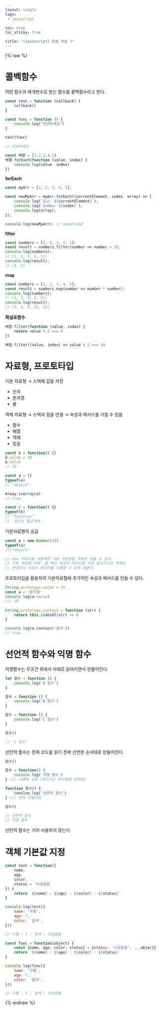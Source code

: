 ```yaml
---
layout: single
tags: 
 - javascript

toc: true
toc_sticky: true

title: "[javascript] 문법 학습 1"
---
```


{% raw %}

# 콜백함수

어떤 함수의 매개변수로 받는 함수를 콜백함수라고 한다.

```jsx
const test = function (callback) {
	callback()
}

const func = function () {
	console.log("안녕하세요")
}

test(func)

// 안녕하세요

const 배열 = [1,2,3,4,5]
배열.forEach(function (value, index) {
	console.log(value, index)
})
```

**forEach**

```javascript
const myArr = [1, 2, 3, 4, 5];

const newMyArr = myArr.forEach((currentElement, index, array) => {
    console.log(`요소: ${currentElement}`);
    console.log(`index: ${index}`);
    console.log(array);
});

console.log(newMyArr); // undefined
```

**filter**

```javascript
const numbers = [1, 2, 3, 4, 5]; 
const result = numbers.filter(number => number > 3); 
console.log(numbers); 
// [1, 2, 3, 4, 5]; 
console.log(result); 
// [4, 5]
```

**map**

```javascript
const numbers = [1, 2, 3, 4, 5]; 
const result = numbers.map(number => number * number); 
console.log(numbers); 
// [1, 2, 3, 4, 5]; 
console.log(result); 
// [1, 4, 9, 16, 25]
```

**화살표함수**

```jsx
배열.filter(function (value, index) {
	return value % 2 === 0	
})

배열.filter((value, index) => value % 2 === 0)
```



# 자료형, 프로토타입

기본 자료형 → 스택에 값을 저장

- 숫자
- 문자열
- 불

객체 자료형 → 스택과 힙을 연결 → 속성과 메서드를 가질 수 있음

- 함수
- 배열
- 객체
- 등등

```jsx
const b = function() {}
b.value = 10
b.value
// 10

const a = []
typeof(a)
// "object"

Araay.isArray(a)
// true

const c = function() {}
typeof(b)
// "function" 
//  함수는 일급객체
```

기본자료형의 승급

```jsx
const a = new Number(10)
typeof(a)
///"object"

// new 키워드를 사용하면 기본 자료형을 객체로 만들 수 있다.
// 기본 자료형 뒤에 .을 찍고 속성과 메서드를 쓰면 일시적으로 객체로 
// 변경되서 속성과 메서드를 사용할 수 있게 해준다.
```

프로토타입을 활용하여 기본자료형에 추가적인 속성과 메서드를 만들 수 있다.

```jsx
String.prototype.value = 10
const a = '문자열'
console.log(a.value)
/// 10

String.prototype.contain = function (str) {
	return this.indexOf(str) >= 0	
}

console.log(a.contain('문자'))
// true
```



# 선언적 함수와 익명 함수

익명함수는 무조건 위에서 아래로 읽어지면서 만들어진다.

```jsx
let 함수 = function () {
	console.log('A 함수')	
}

함수 = function () {
	console.log('B 함수')	
}

함수 = function () {
	console.log('C 함수')	
}

함수()

// 'C 함수'
```

선언적 함수는 전체 코드를 읽기 전에 선언한 순서대로 만들어진다.

```jsx
함수()

함수 = function() {
	console.log('익명 함수')
} /// 나중에 실행 (함수라는 변수명에 넣어짐)

function 함수() {
	consloe.log('선언적 함수')
} /// 먼저 만들어짐

함수()

// 선언적 함수
// 익명 함수
```

선언적 함수는 거의 사용하지 않는다.



# 객체 기본값 지정

```javascript
const test = function({
	name,
	age,
	color,
	status = '이상없음'
}) {
	return `${name} : ${age} : ${color} : ${status}`
}

console.log(test({
	name: '구름',
	age: 7,
	color: '갈색',
}))

// 구름 : 7 : 갈색 : 이상없음

const func = function(object) {
	const {name, age, color, status} = {status: '이상없음', ...object}
	return `${name} : ${age} : ${color} : ${status}`
}

console.log(func({
	name: '구름',
	age: 7,
	color: '갈색',
}))

// 구름 : 7 : 갈색 : 이상없음
```


{% endraw %}
